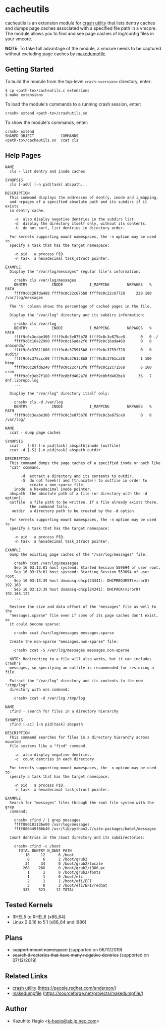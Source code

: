 cacheutils
==========

cacheutils is an extension module for [crash utility][1] that lists dentry
caches and dumps page caches associated with a specified file path in a vmcore.
The module allows you to find and see page caches of log/config files in your
vmcore.

**NOTE**: To take full advantage of the module, a vmcore needs to be captured
without excluding page caches by [makedumpfile][2].

Getting Started
---------------

To build the module from the top-level `crash-<version>` directory, enter:

    $ cp <path-to>/cacheutils.c extensions
    $ make extensions

To load the module's commands to a running crash session, enter:

    crash> extend <path-to>/crashutils.so

To show the module's commands, enter:

    crash> extend
    SHARED OBJECT            COMMANDS
    <path-to>/cacheutils.so  ccat cls

Help Pages
----------

```
NAME
  cls - list dentry and inode caches

SYNOPSIS
  cls [-adU] [-n pid|task] abspath...

DESCRIPTION
  This command displays the addresses of dentry, inode and i_mapping,
  and nrpages of a specified absolute path and its subdirs if it exists
  in dentry cache.

    -a  also display negative dentries in the subdirs list.
    -d  display the directory itself only, without its contents.
    -U  do not sort, list dentries in directory order.

  For kernels supporting mount namespaces, the -n option may be used to
  specify a task that has the target namespace:

    -n pid   a process PID.
    -n task  a hexadecimal task_struct pointer.

EXAMPLE
  Display the "/var/log/messages" regular file's information:

    crash> cls /var/log/messages
    DENTRY           INODE            I_MAPPING        NRPAGES   % PATH
    ffff9c0c28fda480 ffff9c0c22c675b8 ffff9c0c22c67728     220 100 /var/log/messages

  The '%' column shows the percentage of cached pages in the file.

  Display the "/var/log" directory and its subdirs information:

    crash> cls /var/log
    DENTRY           INODE            I_MAPPING        NRPAGES   % PATH
    ffff9c0c3eabe300 ffff9c0c3e875b78 ffff9c0c3e875ce8       0   0 ./
    ffff9c0c16a22900 ffff9c0c16ada2f8 ffff9c0c16ada468       0   0 anaconda/
    ffff9c0c37611000 ffff9c0c3759f5b8 ffff9c0c3759f728       0   0 audit/
    ffff9c0c375ccc00 ffff9c0c3761c8b8 ffff9c0c3761ca28       1 100 btmp
    ffff9c0c28fda240 ffff9c0c22c713f8 ffff9c0c22c71568       6 100 cron
    ffff9c0c3eb7f180 ffff9c0bfd402a78 ffff9c0bfd402be8      36   7 dnf.librepo.log
    ...

  Display the "/var/log" directory itself only:

    crash> cls -d /var/log
    DENTRY           INODE            I_MAPPING        NRPAGES   % PATH
    ffff9c0c3eabe300 ffff9c0c3e875b78 ffff9c0c3e875ce8       0   0 /var/log/
```
```
NAME
  ccat - dump page caches

SYNOPSIS
  ccat    [-S] [-n pid|task] abspath|inode [outfile]
  ccat -d [-S] [-n pid|task] abspath outdir

DESCRIPTION
  This command dumps the page caches of a specified inode or path like
  "cat" command.

       -d  extract a directory and its contents to outdir.
       -S  do not fseek() and ftruncate() to outfile in order to
           create a non-sparse file.
    inode  a hexadecimal inode pointer.
  abspath  the absolute path of a file (or directory with the -d option).
  outfile  a file path to be written. If a file already exists there,
           the command fails.
   outdir  a directory path to be created by the -d option.

  For kernels supporting mount namespaces, the -n option may be used to
  specify a task that has the target namespace:

    -n pid   a process PID.
    -n task  a hexadecimal task_struct pointer.

EXAMPLE
  Dump the existing page caches of the "/var/log/messages" file:

    crash> ccat /var/log/messages
    Sep 16 03:13:01 host systemd: Started Session 559694 of user root.
    Sep 16 03:13:01 host systemd: Starting Session 559694 of user root.
    Sep 16 03:13:39 host dnsmasq-dhcp[24341]: DHCPREQUEST(virbr0) 192.168
    Sep 16 03:13:39 host dnsmasq-dhcp[24341]: DHCPACK(virbr0) 192.168.122
    ...

  Restore the size and data offset of the "messages" file as well to the
  "messages.sparse" file even if some of its page caches don't exist, so
  it could become sparse:

    crash> ccat /var/log/messages messages.sparse

  Create the non-sparse "messages.non-sparse" file:

    crash> ccat -S /var/log/messages messages.non-sparse

  NOTE: Redirecting to a file will also works, but it can includes crash's
  messages, so specifying an outfile is recommended for restoring a file.

  Extract the "/var/log" directory and its contents to the new "/tmp/log"
  directory with one command:

    crash> ccat -d /var/log /tmp/log
```
```
NAME
  cfind - search for files in a directory hierarchy

SYNOPSIS
  cfind [-ac] [-n pid|task] abspath

DESCRIPTION
  This command searches for files in a directory hierarchy across mounted
  file systems like a "find" command.

    -a  also display negative dentries.
    -c  count dentries in each directory.

  For kernels supporting mount namespaces, the -n option may be used to
  specify a task that has the target namespace:

    -n pid   a process PID.
    -n task  a hexadecimal task_struct pointer.

EXAMPLE
  Search for "messages" files through the root file system with the grep
  command:

    crash> cfind / | grep messages
    ffff88010113be00 /var/log/messages
    ffff880449f86b40 /usr/lib/python2.7/site-packages/babel/messages

  Count dentries in the /boot directory and its subdirectories:

    crash> cfind -c /boot
      TOTAL DENTRY N_DENT PATH
         18     12      6 /boot
          8      6      2 /boot/grub2
         34     34      0 /boot/grub2/locale
        268    268      0 /boot/grub2/i386-pc
          1      1      0 /boot/grub2/fonts
          1      1      0 /boot/efi
          2      1      1 /boot/efi/EFI
          3      0      3 /boot/efi/EFI/redhat
        335    323     12 TOTAL
```

Tested Kernels
--------------

- RHEL5 to RHEL8 (x86_64)
- Linux 2.6.16 to 5.1 (x86_64 and i686)

Plans
-----

- ~~support mount namespace~~ (supported on 06/11/2019)
- ~~search directories that have many negative dentries~~ (supported on 07/12/2019)

Related Links
-------------

- [crash utility][1] (https://people.redhat.com/anderson/)
- [makedumpfile][2] (https://sourceforge.net/projects/makedumpfile/)

[1]: https://people.redhat.com/anderson/
[2]: https://sourceforge.net/projects/makedumpfile/

Author
------

- Kazuhito Hagio &lt;k-hagio@ab.jp.nec.com&gt;

